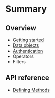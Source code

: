 # Summary

## Overview

* [Getting started](README.md)
* [Data objects](api-reference.md)
* [Authentication](authentication.md)
* Operators
* Filters

## API reference

* [Defining Methods](methods.md)

